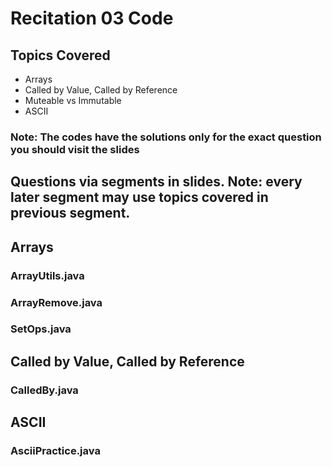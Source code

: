 # Recitation 03 Code
## Topics Covered
- Arrays
- Called by Value, Called by Reference
- Muteable vs Immutable
- ASCII 

### Note: The codes have the solutions only for the exact question you should visit the slides

## Questions via segments in slides. Note: every later segment may use topics covered in previous segment. 

## Arrays
### ArrayUtils.java
### ArrayRemove.java
### SetOps.java 

## Called by Value, Called by Reference
### CalledBy.java

## ASCII
### AsciiPractice.java